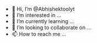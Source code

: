 - 👋 Hi, I’m @Abhishektoolyt
- 👀 I’m interested in ...
- 🌱 I’m currently learning ...
- 💞️ I’m looking to collaborate on ...
- 📫 How to reach me ...

<!---
Abhishektoolyt/Abhishektoolyt is a ✨ special ✨ repository because its `README.md` (this file) appears on your GitHub profile.
You can click the Preview link to take a look at your changes.
--->
